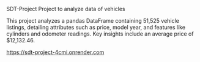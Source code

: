 SDT-Project
Project to analyze data of vehicles

This project analyzes a pandas DataFrame containing 51,525 vehicle listings, detailing attributes such as price, model year, and features like cylinders and odometer readings. Key insights include an average price of $12,132.46.

https://sdt-project-4cmi.onrender.com